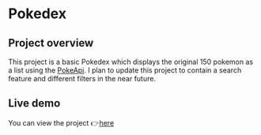 # Pokedex

## Project overview
This project is a basic Pokedex which displays the original 150 pokemon as a list using the [PokeApi](https://pokeapi.co/).
I plan to update this project to contain a search feature and different filters in the near future.

## Live demo
You can view the project 👉[here](https://clovertwin.github.io/pokedex/)

